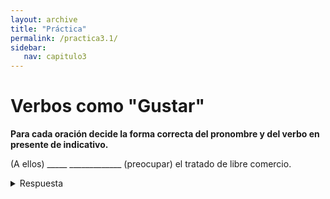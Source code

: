 ```yaml
---
layout: archive
title: "Práctica"
permalink: /practica3.1/
sidebar:
   nav: capitulo3
---
```


# Verbos como "Gustar"

**Para cada oración decide la forma correcta del pronombre y del verbo en presente de indicativo.**

(A ellos) _____  _____________ (preocupar) el tratado de libre comercio.  
<details>
  <summary>Respuesta</summary>
  les preocupa


Laura me dijo que a ella no _____  _____________ (importar) el derroche, y yo no estoy de acuerdo.
<details>
  <summary>Respuesta</summary>
  le importa  
  <summary></summary>

A esta marca _____  _____________ (interesar) el valor de su empresa.
<details>
  <summary>Respuesta</summary>
  le interesa
<details>


4. A los clientes de esta confitería _____  _____________ (fascinar) las recetas que preparan.
<details>
  <summary>Respuesta</summary>
  les fascinan  
<details>


5. A nadie _____  _____________ (gustar) el condimento que usa este cocinero.
<details>
  <summary>Respuesta</summary>
  le gusta  
<details>


6. (A ti) no _____  _____________ (molestar) si me demoro, ¿no?
<details>
  <summary>Respuesta</summary>
  te molesta  
<details>


7. Quería escribir un poema, pero siento que hoy (a mi) _____  _____________ (faltar) inspiración.
<details>
  <summary>Respuesta</summary>
  me falta  
<details>


8. (A mi) _____  _____________ (parecer) que Juan y Daniela están coqueteando.
<details>
  <summary>Respuesta</summary>
  me parece  
<details>

9. Creo que (a ti) _____  _____________ (interesar) la subcontratación, ¿verdad?
<details>
  <summary>Respuesta</summary>
  te interesa  
<details>


10. A esta empresa _____  _____________ (faltar) más bienes raíces para consolidarse y ganar algún premio.
<details>
  <summary>Respuesta</summary>
  le faltan  
<details>
